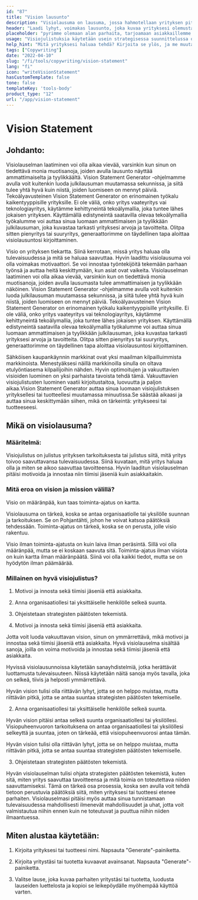 ```yaml
---
id: "87"
title: "Vision lausunto"
description: "Visiolausuma on lausuma, jossa hahmotellaan yrityksen pitkän aikavälin tavoitteet. Se on lausuma siitä, mitä yritys haluaa saavuttaa, ja sitä käytetään usein keinona motivoida ja innostaa työntekijöitä."
header: "Laadi lyhyt, voimakas lausunto, joka kuvaa yrityksesi olemusta."
placeholder: "pyrimme olemaan alan parhaita, tarjoamaan asiakkaillemme parhaan mahdollisen kokemuksen ja vaikuttamaan myönteisesti maailmaan."
usage: "Visiojulistuksia käytetään usein strategisessa suunnittelussa ohjaamaan päätöksentekoa ja innostamaan työntekijöitä ja asiakkaita. Seuraava generaattori voi auttaa sinua luomaan visiojulistuksen, joka on tiiviisti linjassa brändisi kanssa."
help_hint: "Mitä yrityksesi haluaa tehdä? Kirjoita se ylös, ja me muutamme sen annettujen tietojen perusteella Vision Statementiksi."
tags: ["Copywriting"]
date: "2022-04-10"
slug: "/fi/tools/copywriting/vision-statement"
lang: "fi"
icon: "writeVisionStatement"
hasCustomTemplate: false
tone: false
templateKey: 'tools-body'
product_type: "12"
url: "/app/vision-statement"
---
```


# Vision Statement

## Johdanto:

Visiolauselman laatiminen voi olla aikaa vievää, varsinkin kun sinun on tiedettävä monia muotisanoja, joiden avulla lausunto näyttää ammattimaiselta ja tyylikkäältä. Vision Statement Generator -ohjelmamme avulla voit kuitenkin luoda julkilausuman muutamassa sekunnissa, ja siitä tulee yhtä hyvä kuin niistä, joiden luomiseen on mennyt päiviä. Tekoälyavusteinen Vision Statement Generator on erinomainen työkalu kaikentyyppisille yrityksille. Ei ole väliä, onko yritys vaateyritys vai teknologiayritys, käytämme kehittyneintä tekoälymallia, joka tuntee lähes jokaisen yrityksen. Käyttämällä edistyneintä saatavilla olevaa tekoälymallia työkalumme voi auttaa sinua luomaan ammattimaisen ja tyylikkään julkilausuman, joka kuvastaa tarkasti yrityksesi arvoja ja tavoitteita. Olitpa sitten pienyritys tai suuryritys, generaattorimme on täydellinen tapa aloittaa visiolausuntosi kirjoittaminen.

Visio on yrityksen tiekartta. Siinä kerrotaan, missä yritys haluaa olla tulevaisuudessa ja mitä se haluaa saavuttaa. Hyvin laadittu visiolausuma voi olla voimakas motivaattori. Se voi innostaa työntekijöitä tekemään parhaan työnsä ja auttaa heitä keskittymään, kun asiat ovat vaikeita. Visiolauselman laatiminen voi olla aikaa vievää, varsinkin kun on tiedettävä monia muotisanoja, joiden avulla lausumasta tulee ammattimaisen ja tyylikkään näköinen. Vision Statement Generator -ohjelmamme avulla voit kuitenkin luoda julkilausuman muutamassa sekunnissa, ja siitä tulee yhtä hyvä kuin niistä, joiden luomiseen on mennyt päiviä. Tekoälyavusteinen Vision Statement Generator on erinomainen työkalu kaikentyyppisille yrityksille. Ei ole väliä, onko yritys vaateyritys vai teknologiayritys, käytämme kehittyneintä tekoälymallia, joka tuntee lähes jokaisen yrityksen. Käyttämällä edistyneintä saatavilla olevaa tekoälymallia työkalumme voi auttaa sinua luomaan ammattimaisen ja tyylikkään julkilausuman, joka kuvastaa tarkasti yrityksesi arvoja ja tavoitteita. Olitpa sitten pienyritys tai suuryritys, generaattorimme on täydellinen tapa aloittaa visiolausuntosi kirjoittaminen.

Sähköisen kaupankäynnin markkinat ovat yksi maailman kilpailluimmista markkinoista. Menestyäksesi näillä markkinoilla sinulla on oltava etulyöntiasema kilpailijoihin nähden. Hyvin optimoitujen ja vakuuttavien visioiden luominen on yksi parhaista tavoista tehdä tämä. Vakuuttavien visiojulistusten luominen vaatii kirjoitustaitoa, luovuutta ja paljon aikaa.Vision Statement Generator auttaa sinua luomaan visiojulistuksen yrityksellesi tai tuotteellesi muutamassa minuutissa.Se säästää aikaasi ja auttaa sinua keskittymään siihen, mikä on tärkeintä: yritykseesi tai tuotteeseesi.

## Mikä on visiolausuma?

### Määritelmä:

Visiojulistus on julistus yrityksen tarkoituksesta tai julistus siitä, mitä yritys toivoo saavuttavansa tulevaisuudessa. Siinä kuvataan, mitä yritys haluaa olla ja miten se aikoo saavuttaa tavoitteensa. Hyvin laaditun visiolauselman pitäisi motivoida ja innostaa niin tiimisi jäseniä kuin asiakkaitakin.

### Mitä eroa on vision ja mission välillä?

Visio on määränpää, kun taas toiminta-ajatus on kartta.

Visiolausuma on tärkeä, koska se antaa organisaatiolle tai yksilölle suunnan ja tarkoituksen. Se on Pohjantähti, johon he voivat katsoa päätöksiä tehdessään. Toiminta-ajatus on tärkeä, koska se on perusta, jolle visio rakentuu.

Visio ilman toiminta-ajatusta on kuin laiva ilman peräsintä. Sillä voi olla määränpää, mutta se ei koskaan saavuta sitä. Toiminta-ajatus ilman visiota on kuin kartta ilman määränpäätä. Siinä voi olla kaikki tiedot, mutta se on hyödytön ilman päämäärää.

### Millainen on hyvä visiojulistus?

1. Motivoi ja innosta sekä tiimisi jäseniä että asiakkaita.

2. Anna organisaatiollesi tai yksittäiselle henkilölle selkeä suunta.

3. Ohjeistetaan strategisten päätösten tekemistä.

4. Motivoi ja innosta sekä tiimisi jäseniä että asiakkaita.

Jotta voit luoda vakuuttavan vision, sinun on ymmärrettävä, mikä motivoi ja innostaa sekä tiimisi jäseniä että asiakkaita. Hyvä visiolauselma sisältää sanoja, joilla on voima motivoida ja innostaa sekä tiimisi jäseniä että asiakkaita.

Hyvissä visiolausunnoissa käytetään sanayhdistelmiä, jotka herättävät luottamusta tulevaisuuteen. Niissä käytetään näitä sanoja myös tavalla, joka on selkeä, tiivis ja helposti ymmärrettävä.

Hyvän vision tulisi olla riittävän lyhyt, jotta se on helppo muistaa, mutta riittävän pitkä, jotta se antaa suuntaa strategisten päätösten tekemiselle.

2. Anna organisaatiollesi tai yksittäiselle henkilölle selkeä suunta.

Hyvän vision pitäisi antaa selkeä suunta organisaatiollesi tai yksilöllesi. Visiopuheenvuoron tarkoituksena on antaa organisaatiollesi tai yksilöllesi selkeyttä ja suuntaa, joten on tärkeää, että visiopuheenvuorosi antaa tämän.

Hyvän vision tulisi olla riittävän lyhyt, jotta se on helppo muistaa, mutta riittävän pitkä, jotta se antaa suuntaa strategisten päätösten tekemiselle.

3. Ohjeistetaan strategisten päätösten tekemistä.

Hyvän visiolauselman tulisi ohjata strategisten päätösten tekemistä, kuten sitä, miten yritys saavuttaa tavoitteensa ja mitä toimia on toteutettava niiden saavuttamiseksi. Tämä on tärkeä osa prosessia, koska sen avulla voit tehdä tietoon perustuvia päätöksiä siitä, miten yrityksesi tai tuotteesi etenee parhaiten. Visiolauselmasi pitäisi myös auttaa sinua tunnistamaan tulevaisuudessa mahdollisesti ilmenevät mahdollisuudet ja uhat, jotta voit valmistautua niihin ennen kuin ne toteutuvat ja puuttua niihin niiden ilmaantuessa.

## Miten alustaa käytetään:

1. Kirjoita yrityksesi tai tuotteesi nimi. Napsauta "Generate"-painiketta.

2. Kirjoita yritystäsi tai tuotetta kuvaavat avainsanat. Napsauta "Generate"-painiketta.

3. Valitse lause, joka kuvaa parhaiten yritystäsi tai tuotetta, luodusta lauseiden luettelosta ja kopioi se leikepöydälle myöhempää käyttöä varten.
